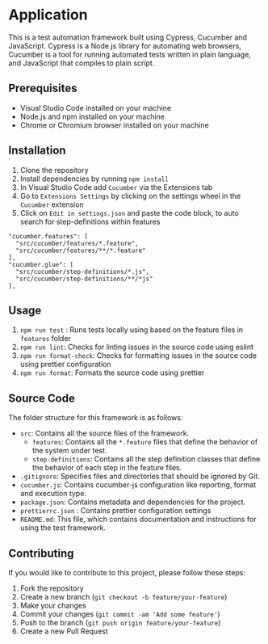 # Application

This is a test automation framework built using Cypress, Cucumber and JavaScript. Cypress is a Node.js library for automating web browsers, Cucumber is a tool for running automated tests written in plain language, and JavaScript that compiles to plain script.

## Prerequisites

- Visual Studio Code installed on your machine
- Node.js and npm installed on your machine
- Chrome or Chromium browser installed on your machine

## Installation

1. Clone the repository
2. Install dependencies by running `npm install`
3. In Visual Studio Code add `Cucumber` via the Extensions tab
4. Go to `Extensions Settings` by clicking on the settings wheel in the `Cucumber` extension
5. Click on `Edit in settings.json` and paste the code block, to auto search for step-definitions within features

```('json')
"cucumber.features": [
  "src/cucumber/features/*.feature",
  "src/cucumber/features/**/*.feature"
],
"cucumber.glue": [
  "src/cucumber/step-definitions/*.js",
  "src/cucumber/step-definitions/**/*js"
],
```

## Usage

1. `npm run test` : Runs tests locally using based on the feature files in `features` folder
5. `npm run lint`: Checks for linting issues in the source code using eslint
6. `npm run format-check`: Checks for formatting issues in the source code using prettier configuration
7. `npm run format`: Formats the source code using prettier

## Source Code

The folder structure for this framework is as follows:

- `src`: Contains all the source files of the framework.
  - `features`: Contains all the `*.feature` files that define the behavior of the system under test.
  - `step-definitions`: Contains all the step definition classes that define the behavior of each step in the feature files.
- `.gitignore`: Specifies files and directories that should be ignored by Git.
- `cucumber.js`: Contains cucumber-js configuration like reporting, format and execution type.
- `package.json`: Contains metadata and dependencies for the project.
- `prettierrc.json` : Contains prettier configuration settings
- `README.md`: This file, which contains documentation and instructions for using the test framework.

## Contributing

If you would like to contribute to this project, please follow these steps:

1. Fork the repository
2. Create a new branch (`git checkout -b feature/your-feature`)
3. Make your changes
4. Commit your changes (`git commit -am 'Add some feature'`)
5. Push to the branch (`git push origin feature/your-feature`)
6. Create a new Pull Request
